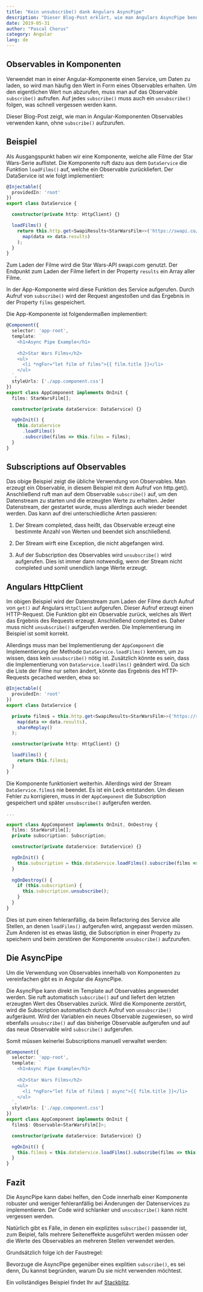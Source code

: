 ```yaml
---
title: "Kein unsubscribe() dank Angulars AsyncPipe"
description: "Dieser Blog-Post erklärt, wie man Angulars AsyncPipe benutzt, um explizite Aufrufe von unsubscribe() zu vermeiden."
date: 2019-05-31
author: "Pascal Chorus"
category: Angular
lang: de
---
```


## Observables in Komponenten

Verwendet man in einer Angular-Komponente einen Service, um Daten zu laden,
so wird man häufig den Wert in Form eines Observables erhalten.
Um den eigentlichen Wert nun abzurufen, muss man auf das Observable `subscribe()` aufrufen.
Auf jedes `subscribe()` muss auch ein `unsubscribe()` folgen, was schnell vergessen werden kann.

Dieser Blog-Post zeigt, wie man in Angular-Komponenten
Observables verwenden kann, ohne `subscribe()` aufzurufen.


## Beispiel

Als Ausgangspunkt haben wir eine Komponente, welche alle Filme der Star Wars-Serie auflistet.
Die Komponente ruft dazu aus dem `DataService` die Funktion `loadFilms()` auf, welche ein
Observable zurückliefert.
Der DataService ist wie folgt implementiert:
```typescript
@Injectable({
  providedIn: 'root'
})
export class DataService {

  constructor(private http: HttpClient) {}

  loadFilms() {
    return this.http.get<SwapiResults<StarWarsFilm>>('https://swapi.co/api/films/').pipe(
      map(data => data.results)
    );
  }
}
```
Zum Laden der Filme wird die Star Wars-API swapi.com genutzt.
Der Endpunkt zum Laden der Filme liefert in der Property `results` ein Array aller Filme.

In der App-Komponente wird diese Funktion des Service aufgerufen.
Durch Aufruf von `subscribe()` wird der Request angestoßen und
das Ergebnis in der Property `films` gespeichert.

Die App-Komponente ist folgendermaßen implementiert:
```typescript
@Component({
  selector: 'app-root',
  template: `
    <h1>Async Pipe Example</h1>
    
    <h2>Star Wars Films</h2>
    <ul>
      <li *ngFor="let film of films">{{ film.title }}</li>
    </ul>
  `,
  styleUrls: ['./app.component.css']
})
export class AppComponent implements OnInit {
  films: StarWarsFilm[];

  constructor(private dataService: DataService) {}

  ngOnInit() {
    this.dataService
      .loadFilms()
      .subscribe(films => this.films = films);
  }
}
```


## Subscriptions auf Observables

Das obige Beispiel zeigt die übliche Verwendung von Observables.
Man erzeugt ein Observable, in diesem Beispiel mit dem Aufruf von http.get().
Anschließend ruft man auf dem Observable `subscribe()` auf, um den Datenstream zu starten
und die erzeugten Werte zu erhalten.
Jeder Datenstream, der gestartet wurde, muss allerdings auch wieder beendet werden.
Das kann auf drei unterschiedliche Arten passieren:

1. Der Stream completed, dass heißt, das Observable erzeugt eine bestimmte Anzahl von Werten
und beendet sich anschließend.

2. Der Stream wirft eine Exception, die nicht abgefangen wird.

3. Auf der Subscription des Observables wird `unsubscribe()` wird aufgerufen. Dies ist
immer dann notwendig, wenn der Stream nicht completed und somit unendlich lange Werte
erzeugt.


## Angulars HttpClient

Im obigen Beispiel wird der Datenstream zum Laden der Filme durch Aufruf von `get()`
auf Angulars `HttpClient` aufgerufen. Dieser Aufruf erzeugt einen HTTP-Request.
Die Funktion gibt ein Observable zurück, welches als Wert das Ergebnis des Requests
erzeugt. Anschließend completed es.
Daher muss nicht `unsubscribe()` aufgerufen werden. Die Implementierung im Beispiel
ist somit korrekt.

Allerdings muss man bei Implementierung der `AppComponent` die Implementierung der Methode
`DataService.loadFilms()` kennen, um zu wissen, dass kein `unsubscribe()` nötig ist.
Zusätzlich könnte es sein, dass die Implementierung von `DataService.loadFilms()` geändert wird.
Da sich die Liste der Filme nur selten ändert, könnte das Ergebnis des HTTP-Requests
gecached werden, etwa so:
```typescript
@Injectable({
  providedIn: 'root'
})
export class DataService {

  private films$ = this.http.get<SwapiResults<StarWarsFilm>>('https://swapi.co/api/films/').pipe(
    map(data => data.results),
    shareReplay()
  );

  constructor(private http: HttpClient) {}

  loadFilms() {
    return this.films$;
  }
}
```

Die Komponente funktioniert weiterhin. Allerdings wird der Stream `DataService.films$`
nie beendet. Es ist ein Leck entstanden.
Um diesen Fehler zu korrigieren, muss in der `AppComponent` die Subscription
gespeichert und später `unsubscribe()` aufgerufen werden.
```typescript
...

export class AppComponent implements OnInit, OnDestroy {
  films: StarWarsFilm[];
  private subscription: Subscription;

  constructor(private dataService: DataService) {}

  ngOnInit() {
    this.subscription = this.dataService.loadFilms().subscribe(films => this.films = films);
  }
  
  ngOnDestroy() {
    if (this.subscription) {
      this.subscription.unsubscribe();
    }
  }
}
```

Dies ist zum einen fehleranfällig, da beim Refactoring des Service alle Stellen,
an denen `loadFilms()` aufgerufen wird, angepasst werden müssen.
Zum Anderen ist es etwas lästig, die Subscription in einer Property zu speichern
und beim zerstören der Komponente `unsubscribe()` aufzurufen.


## Die AsyncPipe

Um die Verwendung von Observables innerhalb von Komponenten zu vereinfachen gibt es
in Angular die AsyncPipe.

Die AsyncPipe kann direkt im Template auf Observables angewendet werden.
Sie ruft automatisch `subscribe()` auf und liefert den letzten erzeugten Wert des
Observables zurück.
Wird die Komponente zerstört, wird die Subscription automatisch durch Aufruf von
`unsubscribe()` aufgeräumt.
Wird der Variablen ein neues Observable zugewiesen, so wird ebenfalls `unsubscribe()`
auf das bisherige Observable aufgerufen und auf das neue Observable wird `subscribe()`
aufgerufen.  

Somit müssen keinerlei Subscriptions manuell verwaltet werden:
```typescript
@Component({
  selector: 'app-root',
  template: `
    <h1>Async Pipe Example</h1>
    
    <h2>Star Wars Films</h2>
    <ul>
      <li *ngFor="let film of films$ | async">{{ film.title }}</li>
    </ul>
  `,
  styleUrls: ['./app.component.css']
})
export class AppComponent implements OnInit {
  films$: Observable<StarWarsFilm[]>;

  constructor(private dataService: DataService) {}

  ngOnInit() {
    this.films$ = this.dataService.loadFilms().subscribe(films => this.films = films);
  }
}
```

## Fazit

Die AsyncPipe kann dabei helfen, den Code innerhalb einer Komponente robuster und
weniger fehleranfällig bei Änderungen der Datenservices zu implementieren.
Der Code wird schlanker und `unscubscribe()` kann nicht vergessen werden.

Natürlich gibt es Fälle, in denen ein explizites `subscribe()` passender ist,
zum Beipiel, falls mehrere Seiteneffekte ausgeführt werden müssen oder die
Werte des Observables an mehreren Stellen verwendet werden.

Grundsätzlich folge ich der Faustregel:

Bevorzuge die AsyncPipe gegenüber eines explitien `subscribe()`, es sei denn,
Du kannst begründen, warum Du sie nicht verwenden möchtest.


Ein vollständiges Beispiel findet Ihr auf [Stackblitz](https://stackblitz.com/github/pchorus/async-pipe-example).
